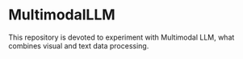 # MultimodalLLM

This repository is devoted to experiment with Multimodal LLM, what combines visual and text data processing.
